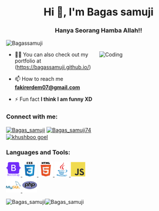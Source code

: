 <h1 align="center">Hi 👋, I'm  Bagas samuji </h1>
<h3 align="center"> Hanya Seorang Hamba Allah!!</h3>

<p align="left"> <img src="[https://komarev.com/ghpvc/?username=bayu1s&label=Profile%20views&color=129e00&style=plastic](https://avatars.githubusercontent.com/u/165216278?v=4)" alt="Bagassamuji" /> </p>
<img align="right" alt="Coding" width="250" height="400" src="https://avatars.githubusercontent.com/u/165216278?v=4">

- 👨‍💻 You can also check out my portfolio at (https://bagassamuji.github.io/)

- 📫 How to reach me **fakirerdem07@gmail.com**

- ⚡ Fun fact **I think I am funny XD**

<h3 align="left">Connect with me:</h3>
<p align="left">

<a href="https://linktr.ee/bagasamuji74" target="blank"><img align="center" src="https://cdn.jsdelivr.net/npm/simple-icons@3.0.1/icons/linkedin.svg" alt="Bagas_samuji" height="30" width="40" /></a>
<a href="https://instagram.com/Bagas_samuji74" target="blank"><img align="center" src="https://cdn.jsdelivr.net/npm/simple-icons@3.0.1/icons/instagram.svg" alt="Bagas_samuji74" height="30" width="40" /></a>
<a href="https://m.youtube.com/channel/UCDfbPU6Mm5uF2dijJDPtIZA" target="blank"><img align="center" src="https://cdn.jsdelivr.net/npm/simple-icons@3.0.1/icons/youtube.svg" alt="khushboo goel" height="30" width="40" /></a>

</p>

<h3 align="left">Languages and Tools:</h3>
<p align="left"> <a href="https://getbootstrap.com" target="_blank" rel="noreferrer"> <img src="https://raw.githubusercontent.com/devicons/devicon/master/icons/bootstrap/bootstrap-plain-wordmark.svg" alt="bootstrap" width="40" height="40"/> </a> <a href="https://www.w3schools.com/css/" target="_blank" rel="noreferrer"> <img src="https://raw.githubusercontent.com/devicons/devicon/master/icons/css3/css3-original-wordmark.svg" alt="css3" width="40" height="40"/> </a> <a href="https://www.w3.org/html/" target="_blank" rel="noreferrer"> <img src="https://raw.githubusercontent.com/devicons/devicon/master/icons/html5/html5-original-wordmark.svg" alt="html5" width="40" height="40"/> </a> <a href="https://www.java.com" target="_blank" rel="noreferrer"> <img src="https://raw.githubusercontent.com/devicons/devicon/master/icons/java/java-original.svg" alt="java" width="40" height="40"/> </a> <a href="https://developer.mozilla.org/en-US/docs/Web/JavaScript" target="_blank" rel="noreferrer"> <img src="https://raw.githubusercontent.com/devicons/devicon/master/icons/javascript/javascript-original.svg" alt="javascript" width="40" height="40"/> </a> <a href="https://www.mysql.com/" target="_blank" rel="noreferrer"> <img src="https://raw.githubusercontent.com/devicons/devicon/master/icons/mysql/mysql-original-wordmark.svg" alt="mysql" width="40" height="40"/> </a> <a href="https://www.php.net" target="_blank" rel="noreferrer"> <img src="https://raw.githubusercontent.com/devicons/devicon/master/icons/php/php-original.svg" alt="php" width="40" height="40"/> </a> </p>

<p><img align="left" src="https://github-readme-stats.vercel.app/api/top-langs?username=bagassamuji&show_icons=true&locale=en&layout=compact" alt="Bagas_samuji" /></p>
<p>&nbsp;<img align="left" src="https://github-readme-stats.vercel.app/api?username=bagassamuji&show_icons=true&locale=en" alt="Bagas_samuji" /></p>
